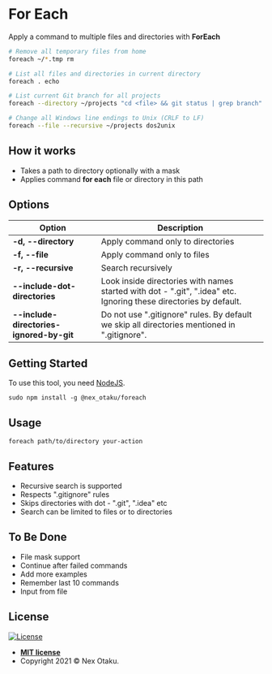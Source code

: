 # For Each

Apply a command to multiple files and directories with **ForEach**

```bash
# Remove all temporary files from home
foreach ~/*.tmp rm

# List all files and directories in current directory
foreach . echo

# List current Git branch for all projects
foreach --directory ~/projects "cd <file> && git status | grep branch"

# Change all Windows line endings to Unix (CRLF to LF)
foreach --file --recursive ~/projects dos2unix
```

## How it works

 - Takes a path to directory optionally with a mask
 - Applies command **for each** file or directory in this path

## Options

Option | Description
--- | ---
**-d, --directory** | Apply command only to directories
**-f, --file** | Apply command only to files
**-r, --recursive** | Search recursively
**--include-dot-directories** | Look inside directories with names started with dot - ".git", ".idea" etc. Ignoring these directories by default.
**--include-directories-ignored-by-git** | Do not use ".gitignore" rules. By default we skip all directories mentioned in ".gitignore".

## Getting Started

To use this tool, you need [NodeJS](https://nodejs.org/).

```
sudo npm install -g @nex_otaku/foreach
```

## Usage

```
foreach path/to/directory your-action
```

## Features

 - Recursive search is supported
 - Respects ".gitignore" rules
 - Skips directories with dot - ".git", ".idea" etc
 - Search can be limited to files or to directories

## To Be Done

 - File mask support
 - Continue after failed commands
 - Add more examples  
 - Remember last 10 commands
 - Input from file


## License

[![License](http://img.shields.io/:license-mit-blue.svg?style=flat-square)](http://badges.mit-license.org)

- **[MIT license](http://opensource.org/licenses/mit-license.php)**
- Copyright 2021 © Nex Otaku.
